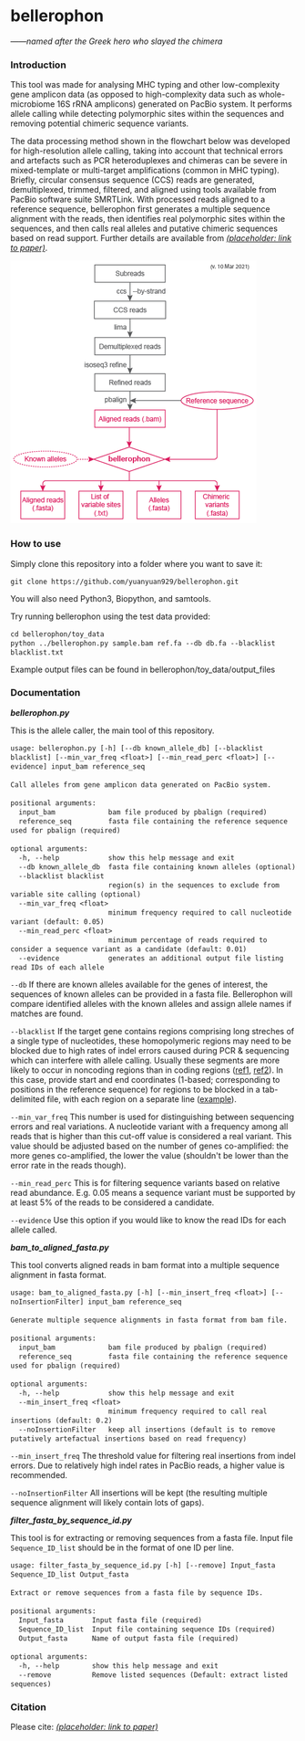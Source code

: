 # bellerophon

*——named after the Greek hero who slayed the chimera*

### Introduction

This tool was made for analysing MHC typing and other low-complexity gene amplicon data (as opposed to high-complexity data such as whole-microbiome 16S rRNA amplicons) generated on PacBio system. It performs allele calling while detecting polymorphic sites within the sequences and removing potential chimeric sequence variants.

The data processing method shown in the flowchart below was developed for high-resolution allele calling, taking into account that technical errors and artefacts such as PCR heteroduplexes and chimeras can be severe in mixed-template or multi-target amplifications (common in MHC typing). Briefly, circular consensus sequence (CCS) reads are generated, demultiplexed, trimmed, filtered, and aligned using tools available from PacBio software suite SMRTLink. With processed reads aligned to a reference sequence, bellerophon first generates a multiple sequence alignment with the reads, then identifies real polymorphic sites within the sequences, and then calls real alleles and putative chimeric sequences based on read support. Further details are available from [*(placeholder: link to paper)*](http://). 

![flowchart](img/flowchart.png)

### How to use

Simply clone this repository into a folder where you want to save it:
```
git clone https://github.com/yuanyuan929/bellerophon.git
```
You will also need Python3, Biopython, and samtools.

Try running bellerophon using the test data provided:
```
cd bellerophon/toy_data
python ../bellerophon.py sample.bam ref.fa --db db.fa --blacklist blacklist.txt
```
Example output files can be found in bellerophon/toy_data/output_files


### Documentation

***bellerophon.py***

This is the allele caller, the main tool of this repository.

```
usage: bellerophon.py [-h] [--db known_allele_db] [--blacklist blacklist] [--min_var_freq <float>] [--min_read_perc <float>] [--evidence] input_bam reference_seq

Call alleles from gene amplicon data generated on PacBio system.

positional arguments:
  input_bam             bam file produced by pbalign (required)
  reference_seq         fasta file containing the reference sequence used for pbalign (required)

optional arguments:
  -h, --help            show this help message and exit
  --db known_allele_db  fasta file containing known alleles (optional)
  --blacklist blacklist
                        region(s) in the sequences to exclude from variable site calling (optional)
  --min_var_freq <float>
                        minimum frequency required to call nucleotide variant (default: 0.05)
  --min_read_perc <float>
                        minimum percentage of reads required to consider a sequence variant as a candidate (default: 0.01)
  --evidence            generates an additional output file listing read IDs of each allele
```
`--db` If there are known alleles available for the genes of interest, the sequences of known alleles can be provided in a fasta file. Bellerophon will compare identified alleles with the known alleles and assign allele names if matches are found.

`--blacklist` If the target gene contains regions comprising long streches of a single type of nucleotides, these homopolymeric regions may need to be blocked due to high rates of indel errors caused during PCR & sequencing which can interfere with allele calling. Usually these segments are more likely to occur in noncoding regions than in coding regions ([ref1](http://dirac.cnrs-orleans.fr/~piazza/PB/files/DNA.pdf), [ref2](https://academic.oup.com/nar/article/26/17/4056/1176756)). In this case, provide start and end coordinates (1-based; corresponding to positions in the reference sequence) for regions to be blocked in a tab-delimited file, with each region on a separate line ([example](toy_data/blacklist.txt)).

`--min_var_freq` This number is used for distinguishing between sequencing errors and real variations. A nucleotide variant with a frequency among all reads that is higher than this cut-off value is considered a real variant. This value should be adjusted based on the number of genes co-amplified: the more genes co-amplified, the lower the value (shouldn't be lower than the error rate in the reads though).

`--min_read_perc` This is for filtering sequence variants based on relative read abundance. E.g. 0.05 means a sequence variant must be supported by at least 5% of the reads to be considered a candidate.

`--evidence` Use this option if you would like to know the read IDs for each allele called.


***bam_to_aligned_fasta.py***

This tool converts aligned reads in bam format into a multiple sequence alignment in fasta format.

```
usage: bam_to_aligned_fasta.py [-h] [--min_insert_freq <float>] [--noInsertionFilter] input_bam reference_seq

Generate multiple sequence alignments in fasta format from bam file.

positional arguments:
  input_bam             bam file produced by pbalign (required)
  reference_seq         fasta file containing the reference sequence used for pbalign (required)

optional arguments:
  -h, --help            show this help message and exit
  --min_insert_freq <float>
                        minimum frequency required to call real insertions (default: 0.2)
  --noInsertionFilter   keep all insertions (default is to remove putatively artefactual insertions based on read frequency)
```
`--min_insert_freq` The threshold value for filtering real insertions from indel errors. Due to relatively high indel rates in PacBio reads, a higher value is recommended.

`--noInsertionFilter` All insertions will be kept (the resulting multiple sequence alignment will likely contain lots of gaps).

***filter_fasta_by_sequence_id.py***

This tool is for extracting or removing sequences from a fasta file. Input file `Sequence_ID_list` should be in the format of one ID per line.

```
usage: filter_fasta_by_sequence_id.py [-h] [--remove] Input_fasta Sequence_ID_list Output_fasta

Extract or remove sequences from a fasta file by sequence IDs.

positional arguments:
  Input_fasta       Input fasta file (required)
  Sequence_ID_list  Input file containing sequence IDs (required)
  Output_fasta      Name of output fasta file (required)

optional arguments:
  -h, --help        show this help message and exit
  --remove          Remove listed sequences (Default: extract listed sequences)
```

### Citation

Please cite: [*(placeholder: link to paper)*](http://)

